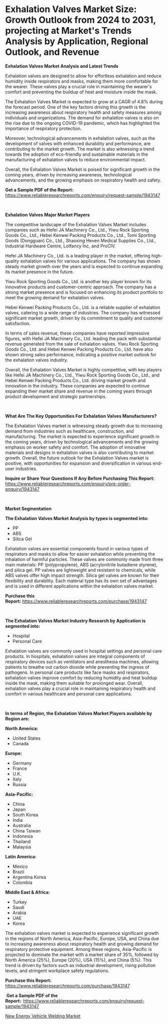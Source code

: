 <p><h1>Exhalation Valves Market Size: Growth Outlook from 2024 to 2031, projecting at Market's Trends Analysis by Application, Regional Outlook, and Revenue</h1></p><p><strong>Exhalation Valves Market Analysis and Latest Trends</strong></p>
<p><p>Exhalation valves are designed to allow for effortless exhalation and reduce humidity inside respirators and masks, making them more comfortable for the wearer. These valves play a crucial role in maintaining the wearer's comfort and preventing the buildup of heat and moisture inside the mask.</p><p>The Exhalation Valves Market is expected to grow at a CAGR of 4.8% during the forecast period. One of the key factors driving this growth is the increasing awareness about respiratory health and safety measures among individuals and organizations. The demand for exhalation valves is also on the rise due to the ongoing COVID-19 pandemic, which has highlighted the importance of respiratory protection.</p><p>Moreover, technological advancements in exhalation valves, such as the development of valves with enhanced durability and performance, are contributing to the market growth. The market is also witnessing a trend towards the adoption of eco-friendly and sustainable materials in the manufacturing of exhalation valves to reduce environmental impact.</p><p>Overall, the Exhalation Valves Market is poised for significant growth in the coming years, driven by increasing awareness, technological advancements, and the growing emphasis on respiratory health and safety.</p></p>
<p><strong>Get a Sample PDF of the Report:&nbsp;</strong> <a href="https://www.reliableresearchreports.com/enquiry/request-sample/1943147">https://www.reliableresearchreports.com/enquiry/request-sample/1943147</a></p>
<p>&nbsp;</p>
<p><strong>Exhalation Valves Major Market Players</strong></p>
<p><p>The competitive landscape of the Exhalation Valves Market includes companies such as Hefei JA Machinery Co., Ltd., Yiwu Rock Sporting Goods Co., Ltd., Hebei Kenwei Packing Products Co., Ltd., Tomi Sporting Goods (Dongguan) Co., Ltd., Shaoxing Heven Medical Supplies Co., Ltd., Industrial Hardware Centre, Lotfancy Inc, and ProCIV.</p><p>Hefei JA Machinery Co., Ltd. is a leading player in the market, offering high-quality exhalation valves for various applications. The company has shown steady market growth over the years and is expected to continue expanding its market presence in the future.</p><p>Yiwu Rock Sporting Goods Co., Ltd. is another key player known for its innovative products and customer-centric approach. The company has a strong market presence and is focused on enhancing its product portfolio to meet the growing demand for exhalation valves.</p><p>Hebei Kenwei Packing Products Co., Ltd. is a reliable supplier of exhalation valves, catering to a wide range of industries. The company has witnessed significant market growth, driven by its commitment to quality and customer satisfaction.</p><p>In terms of sales revenue, these companies have reported impressive figures, with Hefei JA Machinery Co., Ltd. leading the pack with substantial revenue generated from the sale of exhalation valves. Yiwu Rock Sporting Goods Co., Ltd. and Hebei Kenwei Packing Products Co., Ltd. have also shown strong sales performance, indicating a positive market outlook for the exhalation valves industry.</p><p>Overall, the Exhalation Valves Market is highly competitive, with key players like Hefei JA Machinery Co., Ltd., Yiwu Rock Sporting Goods Co., Ltd., and Hebei Kenwei Packing Products Co., Ltd. driving market growth and innovation in the industry. These companies are expected to continue expanding their market share and revenue in the coming years through product development and strategic partnerships.</p></p>
<p>&nbsp;</p>
<p><strong>What Are The Key Opportunities For Exhalation Valves Manufacturers?</strong></p>
<p><p>The Exhalation Valves market is witnessing steady growth due to increasing demand from industries such as healthcare, construction, and manufacturing. The market is expected to experience significant growth in the coming years, driven by technological advancements and the growing emphasis on worker safety and comfort. The adoption of innovative materials and designs in exhalation valves is also contributing to market growth. Overall, the future outlook for the Exhalation Valves market is positive, with opportunities for expansion and diversification in various end-user industries.</p></p>
<p><strong>Inquire or Share Your Questions If Any Before Purchasing This Report:</strong> <a href="https://www.reliableresearchreports.com/enquiry/pre-order-enquiry/1943147">https://www.reliableresearchreports.com/enquiry/pre-order-enquiry/1943147</a></p>
<p>&nbsp;</p>
<p><strong>Market Segmentation</strong></p>
<p><strong>The Exhalation Valves Market Analysis by types is segmented into:</strong></p>
<p><ul><li>PP</li><li>ABS</li><li>Silica Gel</li></ul></p>
<p><p>Exhalation valves are essential components found in various types of respirators and masks to allow for easier exhalation while preventing the inhalation of harmful particles. These valves are commonly made from three main materials: PP (polypropylene), ABS (acrylonitrile butadiene styrene), and silica gel. PP valves are lightweight and resistant to chemicals, while ABS valves offer high impact strength. Silica gel valves are known for their flexibility and durability. Each material type has its own set of advantages and is used in different applications within the exhalation valves market.</p></p>
<p><strong>Purchase this Report:&nbsp;</strong><a href="https://www.reliableresearchreports.com/purchase/1943147">https://www.reliableresearchreports.com/purchase/1943147</a></p>
<p>&nbsp;</p>
<p><strong>The Exhalation Valves Market Industry Research by Application is segmented into:</strong></p>
<p><ul><li>Hospital</li><li>Personal Care</li></ul></p>
<p><p>Exhalation valves are commonly used in hospital settings and personal care products. In hospitals, exhalation valves are integral components of respiratory devices such as ventilators and anesthesia machines, allowing patients to breathe out carbon dioxide while preventing the ingress of pathogens. In personal care products like face masks and respirators, exhalation valves improve comfort by reducing humidity and heat buildup inside the mask, making them suitable for prolonged wear. Overall, exhalation valves play a crucial role in maintaining respiratory health and comfort in various healthcare and personal care applications.</p></p>
<p>&nbsp;</p>
<p><strong>In terms of Region, the Exhalation Valves Market Players available by Region are:</strong></p>
<p>
    <p> <strong> North America: </strong>
        <ul>
            <li>United States</li>
            <li>Canada</li>
        </ul>
        </p> 
    <p> <strong> Europe: </strong>
        <ul>
            <li>Germany</li>
            <li>France</li>
            <li>U.K.</li>
            <li>Italy</li>
            <li>Russia</li>
        </ul>
        </p> 
    <p> <strong> Asia-Pacific: </strong>
        <ul>
            <li>China</li>
            <li>Japan</li>
            <li>South Korea</li>
            <li>India</li>
            <li>Australia</li>
            <li>China Taiwan</li>
            <li>Indonesia</li>
            <li>Thailand</li>
            <li>Malaysia</li>
        </ul>
        </p> 
    <p> <strong> Latin America: </strong>
        <ul>
            <li>Mexico</li>
            <li>Brazil</li>
            <li>Argentina Korea</li>
            <li>Colombia</li>
        </ul>
        </p> 
    <p> <strong> Middle East & Africa: </strong>
        <ul>
            <li>Turkey</li>
            <li>Saudi</li>
            <li>Arabia</li>
            <li>UAE</li>
            <li>Korea</li>
        </ul>
    </p>
    </p>
<p><p>The exhalation valves market is expected to experience significant growth in the regions of North America, Asia-Pacific, Europe, USA, and China due to increasing awareness about respiratory health and growing demand for respiratory protective equipment. Among these regions, Asia-Pacific is projected to dominate the market with a market share of 35%, followed by North America (25%), Europe (20%), USA (15%), and China (5%). This trend is driven by factors such as industrial development, rising pollution levels, and stringent workplace safety regulations.</p></p>
<p><strong>Purchase this Report: </strong><a href="https://www.reliableresearchreports.com/purchase/1943147">https://www.reliableresearchreports.com/purchase/1943147</a></p>
<p>&nbsp;<strong>Get a Sample PDF of the Report:&nbsp;&nbsp;</strong><a href="https://www.reliableresearchreports.com/enquiry/request-sample/1943147">https://www.reliableresearchreports.com/enquiry/request-sample/1943147</a></p>
<p><strong></strong></p>
<p><p><a href="https://silk-columnist-571.notion.site/New-Energy-Vehicle-Welding-Market-Size-2024-2031-Global-Industrial-Analysis-Key-Geographical-Regi-5a7eefedbaed470caa7ba874b5a7f6cd">New Energy Vehicle Welding Market</a></p></p>